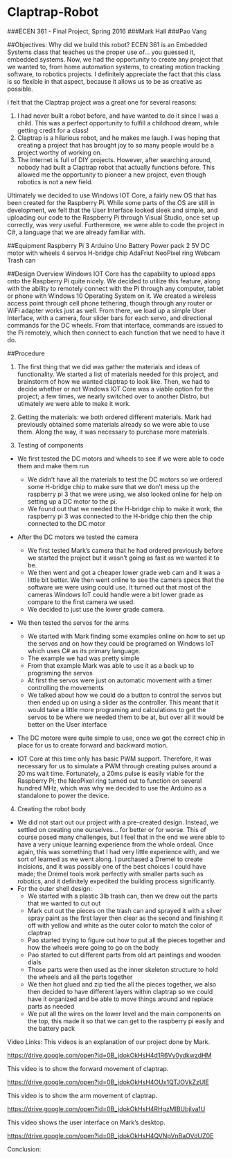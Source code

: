 # Claptrap-Robot
###ECEN 361 - Final Project, Spring 2016
###Mark Hall
###Pao Vang


##Objectives: Why did we build this robot?
ECEN 361 is an Embedded Systems class that teaches us the proper use of... you guessed it, embedded systems.  Now, we had the opportunity to create any project that we wanted to, from home automation systems, to creating motion tracking software, to robotics projects.  I definitely appreciate the fact that this class is so flexible in that aspect, because it allows us to be as creative as possible.  

I felt that the Claptrap project was a great one for several reasons:  

1. I had never built a robot before, and have wanted to do it since I was a child.  This was a perfect opportunity to fulfill a childhood dream, while getting credit for a class!
2. Claptrap is a hilarious robot, and he makes me laugh.  I was hoping that creating a project that has brought joy to so many people would be a project worthy of working on.
3. The internet is full of DIY projects.  However, after searching around, nobody had built a Claptrap robot that actually functions before.  This allowed me the opportunity to pioneer a new project, even though robotics is not a new field.

Ultimately we decided to use Windows IOT Core, a fairly new OS that has been created for the Raspberry Pi.  While some parts of the OS are still in development, we felt that the User Interface looked sleek and simple, and uploading our code to the Raspberry Pi through Visual Studio, once set up correctly, was very useful.  Furthermore, we were able to code the project in C#, a language that we are already familiar with.

##Equipment
Raspberry Pi 3
Arduino Uno
Battery Power pack
2 5V DC motor with wheels
4 servos
H-bridge chip
AdaFriut NeoPixel ring
Webcam
Trash can

##Design Overview
Windows IOT Core has the capability to upload apps onto the Raspberry Pi quite nicely.  We decided to utilize this feature, along with the ability to remotely connect with the Pi through any computer, tablet or phone with Windows 10 Operating System on it.  We created a wireless access point through cell phone tethering, though through any router or WiFi adapter works just as well.  From there, we load up a simple User Interface, with a camera, four slider bars for each servo, and directional commands for the DC wheels.  From that interface, commands are issued to the Pi remotely, which then connect to each function that we need to have it do.


##Procedure
1. The first thing that we did was gather the materials and ideas of functionality.  We started a list of materials needed for this project, and brainstorm of how we wanted claptrap to look like. Then, we had to decide whether or not Windows IOT Core was a viable option for the project; a few times, we nearly switched over to another Distro, but utimately we were able to make it work.

2. Getting the materials: we both ordered different materials.  Mark had previously obtained some materials already so we were able to use them.  Along the way, it was necessary to purchase more materials.
    
3. Testing of components
  * We first tested the DC motors and wheels to see if we were able to code them and make them run
     * We didn’t have all the materials to test the DC motors so we ordered some H-bridge chip to make sure that we don’t mess up the raspberry pi 3 that we were using, we also looked online for help on setting up a DC motor to the pi. 
     * We found out that we needed the H-bridge chip to make it work, the raspberry pi 3 was connected to the H-bridge chip then the chip connected to the DC motor
  * After the DC motors we tested the camera
     * We first tested Mark’s camera that he had ordered previously before we started the project but it wasn’t going as fast as we wanted it to be. 
     * We then went and got a cheaper lower grade web cam and it was a little bit better. We then went online to see the camera specs that the software we were using could use. It turned out that most of the cameras Windows IoT could handle were a bit lower grade as compare to the first camera we used. 
     * We decided to just use the lower grade camera. 
  * We then tested the servos for the arms
     * We started with Mark finding some examples online on how to set up the servos and on how they could be programed on Windows IoT which uses C# as its primary language. 
     * The example we had was pretty simple
     * From that example Mark was able to use it as a back up to programing the servos 
     * At first the servos were just on automatic movement with a timer controlling the movements
     * We talked about how we could do a button to control the servos but then ended up on using a slider as the controller. This meant that it would take a little more programing and calculations to get the servos to be where we needed them to be at, but over all it would be better on the User interface

*  The DC motore were quite simple to use, once we got the correct chip in place for us to create forward and backward motion.

*  IOT Core at this time only has basic PWM support.  Therefore, it was necessary for us to simulate a PWM through creating pulses around a 20 ms wait time.  Fortunately, a 20ms pulse is easily viable for the Raspberry Pi; the NeoPixel ring turned out to function on several hundred MHz, which was why we decided to use the Arduino as a standalone to power the device.

 4. Creating the robot body
  * We did not start out our project with a pre-created design.  Instead, we settled on creating one ourselves... for better or for worse.  This of course posed many challenges, but I feel that in the end we were able to have a very unique learning experience from the whole ordeal.  Once again, this was something that I had very little experience with, and we sort of learned as we went along.  I purchased a Dremel to create incisions, and it was possibly one of the best choices I could have made; the Dremel tools work perfectly with smaller parts such as robotics, and it definitely expedited the building process significantly.
  * For the outer shell design:
      * We started with a plastic 3lb trash can, then we drew out the parts that we wanted to cut out 
      * Mark cut out the pieces on the trash can and sprayed it with a silver spray paint as the first layer then clear as the second and finishing it off with yellow and white as the outer color to match the color of claptrap
      * Pao started trying to figure out how to put all the pieces together and how the wheels were going to go on the body
      * Pao started to cut different parts from old art paintings and wooden dials 
      * Those parts were then used as the inner skeleton structure to hold the wheels and all the parts together
      * We then hot glued and zip tied the all the pieces together, we also then decided to have different layers within claptrap so we could have it organized and be able to move things around and replace parts as needed
      * We put all the wires on the lower level and the main components on the top, this made it so that we can get to the raspberry pi easily and the battery pack




Video Links:
This videos is an explanation of our project done by Mark.

https://drive.google.com/open?id=0B_jdokOkHsH4d1R6Vy0ydkwzdHM

This video is to show the forward movement of claptrap.

https://drive.google.com/open?id=0B_jdokOkHsH4OUx1QTJOVkZzUlE

This video is to show the arm movement of claptrap.

https://drive.google.com/open?id=0B_jdokOkHsH4RHgzMlBUbjlva1U

This video shows the user interface on Mark’s desktop.

https://drive.google.com/open?id=0B_jdokOkHsH4QVNpVnBaOVdUZ0E




Conclusion: 
    


